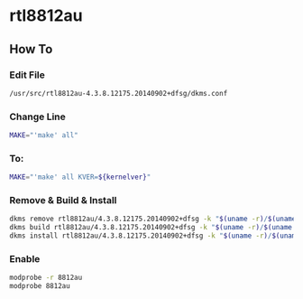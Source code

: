 # rtl8812au

## How To

### Edit File
```bash
/usr/src/rtl8812au-4.3.8.12175.20140902+dfsg/dkms.conf
```

### Change Line
```bash
MAKE="'make' all" 
```

### To:
```bash
MAKE="'make' all KVER=${kernelver}"
```

### Remove & Build & Install
```bash
dkms remove rtl8812au/4.3.8.12175.20140902+dfsg -k "$(uname -r)/$(uname -p)"  
dkms build rtl8812au/4.3.8.12175.20140902+dfsg -k "$(uname -r)/$(uname -p)"  
dkms install rtl8812au/4.3.8.12175.20140902+dfsg -k "$(uname -r)/$(uname -p)"
```

### Enable
```bash
modprobe -r 8812au
modprobe 8812au
```

